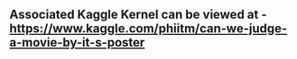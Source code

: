 ## Associated Kaggle Kernel can be viewed at - https://www.kaggle.com/phiitm/can-we-judge-a-movie-by-it-s-poster
